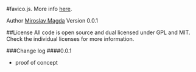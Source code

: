 #favico.js.
More info [here](http://lab.ejci.net/favico.js/).


Author [Miroslav Magda](http://ejci.net)
Version 0.0.1

##License
All code is open source and dual licensed under GPL and MIT. Check the individual licenses for more information.

###Change log
####0.0.1
* proof of concept 